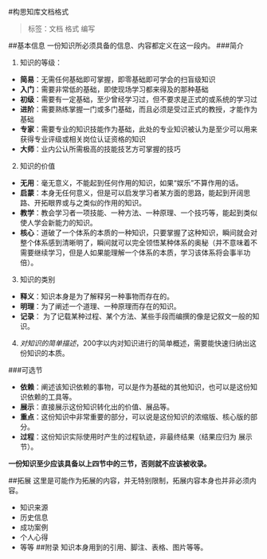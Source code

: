 #构思知库文档格式

>标签：文档 格式 编写

##基本信息
一份知识所必须具备的信息、内容都定义在这一段内。
###简介
1. 知识的等级：
 - **简易**：无需任何基础即可掌握，即零基础即可学会的扫盲级知识
 - **入门**：需要非常低的基础，即使现场学习都来得及的那种基础
 - **初级**：需要有一定基础，至少曾经学习过，但不要求是正式的或系统的学习过
 - **进阶**：需要熟练掌握一门或多门基础，而且必须是受过正式的教授，才能作为基础
 - **专家**：需要专业的知识技能作为基础，此处的专业知识被认为是至少可以用来获得专业评级或相关岗位认证资格的知识
 - **大师**：业内公认所需极高的技能技艺方可掌握的技巧
2. 知识的价值
- **无用**：毫无意义，不能起到任何作用的知识，如果“娱乐”不算作用的话。
- **启蒙**：本身无任何意义，但是可以启发学习者某方面的思路，能起到开阔思路、开拓眼界或与之类似的作用的知识。
- **教学**：教会学习者一项技能、一种方法、一种原理、一个技巧等，能起到类似使人学会新能力的知识。
- **核心**：道破了一个体系的本质的一种知识，只要掌握了这种知识，瞬间就会对整个体系感到清晰明了，瞬间就可以完全领悟某种体系的奥秘（并不意味着不需要继续学习，但是人如果能理解一个体系的本质，学习该体系将会事半功倍）。
3. 知识的类别
- **释义**：知识本身是为了解释另一种事物而存在的。
- **明理**：为了阐述一个道理、一种原理而存在的知识。
- **记录**： 为了记载某种过程、某个方法、某些手段而编撰的像是记叙文一般的知识。
4. *对知识的简单描述*，200字以内对知识进行的简单概述，需要能快速归纳出这份知识的本质。

###可选节
- **依赖**：阐述该知识依赖的事物，可以是作为基础的其他知识，也可以是这份知识依赖的工具等。
- **展示**：直接展示这份知识转化出的价值、展品等。
- **重点**：这份知识中非常重要的部分，可以说是这份知识的浓缩版、核心版的部分。
- **过程**：这份知识实际使用时产生的过程轨迹，非最终结果（结果应归为 展示 节）。

**一份知识至少应该具备以上四节中的三节，否则就不应该被收录。**

##拓展
这里是可能作为拓展的内容，并无特别限制，拓展内容本身也并非必须内容。
- 知识来源
- 历史信息
- 成功案例
- 个人心得
- 等等
##附录
知识本身用到的引用、脚注、表格、图片等等。